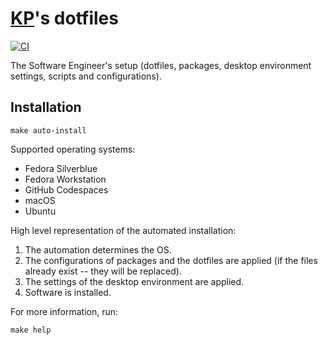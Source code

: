 # [KP](https://github.com/kplachkov)'s dotfiles

[![CI](https://github.com/kplachkov/dotfiles/workflows/CI/badge.svg)](https://github.com/kplachkov/dotfiles/actions?query=workflow%3ACI)

The Software Engineer's setup (dotfiles, packages, desktop environment settings, scripts and configurations).

## Installation

```shell
make auto-install
```

Supported operating systems:
- Fedora Silverblue
- Fedora Workstation
- GitHub Codespaces
- macOS
- Ubuntu

High level representation of the automated installation:
1. The automation determines the OS.
2. The configurations of packages and the dotfiles are applied (if the files already exist -- they will be replaced).
3. The settings of the desktop environment are applied.
4. Software is installed.

For more information, run:
```shell
make help
```
